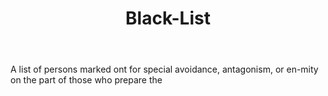 ---
title: Black-List
letter: B
permalink: "/definitions/bld-black-list.html"
body: A list of persons marked ont for special avoidance, antagonism, or en-mity on
  the part of those who prepare the
published_at: '2018-07-07'
source: Black's Law Dictionary 2nd Ed (1910)
layout: post
---